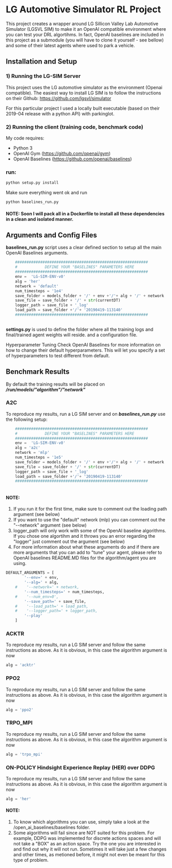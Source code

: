 # LG Automotive Simulator RL Project
This project creates a wrapper around LG Sillicon Valley Lab Automotive Simulator (LGSVL SIM) to make it an OpenAI compatible environment where you can test your DRL algortihms. In fact, OpenAI baselines are included in this project as a submodule (you will have to clone it yourself - see bellow) and some of their latest agents where used to park a vehicle.

## Installation and Setup

### 1) Running the LG-SIM Server
This project uses the LG automotive simulator as the environment (Openai compatible). The easiest way to install LG SIM is to follow the instructions on their Github: https://github.com/lgsvl/simulator

For this particular project I used a locally built executable (based on their 2019-04 release with a python API) with parkinglot.

### 2) Running the client (training code, benchmark code)
My code requires:

* Python 3
* OpenAI Gym (https://github.com/openai/gym)
* OpenAI Baselines (https://github.com/openai/baselines)

### run: 
```python 
python setup.py install
```
Make sure everything went ok and run

```python 
python baselines_run.py
```

#### NOTE: Soon I will pack all in a Dockerfile to install all these dependencies in a clean and isolated manner. 

## Arguments and Config Files
**baselines_run.py** script uses a clear defined section to setup all the main OpenAI Baselines arguments.
```python
    ##########################################################
    #            DEFINE YOUR "BASELINES" PARAMETERS HERE 
    ##########################################################
    env =  'LG-SIM-ENV-v0'
    alg = 'her'
    network = 'default'
    num_timesteps = '1e4'
    save_folder = models_folder + '/' + env +'/'+ alg + '/' + network 
    save_file = save_folder + '/' + str(currentDT)
    logger_path = save_file + '_log'
    load_path = save_folder +'/'+ '20190419-113140' 
    ##########################################################
        
```
 **settings.py** is used to define the folder where all the training logs and final/trained agent weights will reside.
 and a configuration file. 

Hyperparameter Tuning
Check OpenAI Baselines for more information on how to change their default hyperparameters. This will let you specify a set of hyperparameters to test different from default.

## Benchmark Results
By default the training results will be placed on
***/run/models/"algorithm"/"network"***

### A2C
To reproduce my results, run a LG SIM server and on ***baselines_run.py*** use the following setup:
```python
    ##########################################################
    #            DEFINE YOUR "BASELINES" PARAMETERS HERE 
    ##########################################################
    env =  'LG-SIM-ENV-v0'
    alg = 'a2c'
    network = 'mlp'
    num_timesteps = '1e5'
    save_folder = models_folder + '/' + env +'/'+ alg + '/' + network 
    save_file = save_folder + '/' + str(currentDT)
    logger_path = save_file + '_log'
    load_path = save_folder +'/'+ '20190419-113140' 
    ##########################################################
        
```
#### NOTE: 
1) If you run it for the first time, make sure to comment out the loading path argument (see below)
2) If you want to use the "default" network (mlp) you can comment out the "--network" argument (see below)
3) logger_path will only work with some of the OpenAI baseline algorithms. If you chose one algortihm and it throws you an error regarding the "logger" just comment out the argument (see below)
4) For more information about what these arguments do and if there are more arguments that you can add to "tune" your agent, please refer to OpenAI baselines README.MD files for the algorithm/agent you are using.

```python
DEFAULT_ARGUMENTS = [
        '--env=' + env,
        '--alg=' + alg,
    #    '--network=' + network,
        '--num_timesteps=' + num_timesteps,    
    #    '--num_env=0',
        '--save_path=' + save_file,
    #    '--load_path=' + load_path,
    #    '--logger_path=' + logger_path,
        '--play'
    ]
```

### ACKTR
To reproduce my results, run a LG SIM server and follow the same instructions as above. As it is obvious, in this case the algorithm argument is now
```python
alg = 'acktr'
```

### PPO2
To reproduce my results, run a LG SIM server and follow the same instructions as above. As it is obvious, in this case the algorithm argument is now
```python
alg = 'ppo2'
```
### TRPO_MPI
To reproduce my results, run a LG SIM server and follow the same instructions as above. As it is obvious, in this case the algorithm argument is now
```python
alg = 'trpo_mpi'
```

### ON-POLICY Hindsight Experience Replay (HER) over DDPG
To reproduce my results, run a LG SIM server and follow the same instructions as above. As it is obvious, in this case the algorithm argument is now
```python
alg = 'her'
```
#### NOTE:
1) To know which algorithms you can use, simply take a look at the /open_ai_baselines/baselines folder.
2) Some algorithms will fail since are NOT suited for this problem. For example, DDPG was implemented for discrete actions spaces and will not take a "BOX" as an action space. Try the one you are interested in and find out why it will not run. Sometimes it will take just a few changes and other times, as metioned before, it might not even be meant for this type of problem. 